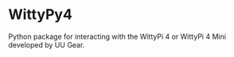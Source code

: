# WittyPy4
Python package for interacting with the WittyPi 4 or WittyPi 4 Mini developed by UU Gear.

